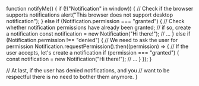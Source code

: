 function notifyMe() {
if (!("Notification" in window)) {
// Check if the browser supports notifications
alert("This browser does not support desktop notification");
} else if (Notification.permission === "granted") {
// Check whether notification permissions have already been granted;
// if so, create a notification
const notification = new Notification("Hi there!");
// …
} else if (Notification.permission !== "denied") {
// We need to ask the user for permission
Notification.requestPermission().then((permission) => {
// If the user accepts, let's create a notification
if (permission === "granted") {
const notification = new Notification("Hi there!");
// …
}
});
}

// At last, if the user has denied notifications, and you
// want to be respectful there is no need to bother them anymore.
}
